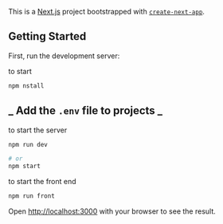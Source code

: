 This is a [Next.js](https://nextjs.org/) project bootstrapped with [`create-next-app`](https://github.com/vercel/next.js/tree/canary/packages/create-next-app).

## Getting Started

First, run the development server:

to start

```bash
npm nstall
```

## _ Add the `.env` file to projects _

to start the server

```bash
npm run dev

# or
npm start
```

to start the front end

```bash
npm run front
```

Open [http://localhost:3000](http://localhost:3000) with your browser to see the result.

